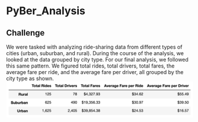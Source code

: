 # PyBer_Analysis
## Challenge
We were tasked with analyzing ride-sharing data from different types of cities (urban, suburban, and rural). During the course of the analysis, we looked at the data grouped by city type. For our final analysis, we followed this same pattern. We figured total rides, total drivers, total fares, the average fare per ride, and the average fare per driver, all grouped by the city type as shown.
![challenge_fig1.png](/analysis/challenge_fig1.png)
